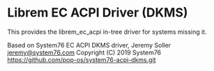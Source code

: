 # Librem EC ACPI Driver (DKMS)

This provides the librem_ec_acpi in-tree driver for systems missing it.

Based on System76 EC ACPI DKMS driver,
Jeremy Soller <jeremy@system76.com>
Copyright (C) 2019 System76
https://github.com/pop-os/system76-acpi-dkms.git

